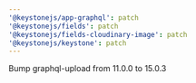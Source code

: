 ```yaml
---
'@keystonejs/app-graphql': patch
'@keystonejs/fields': patch
'@keystonejs/fields-cloudinary-image': patch
'@keystonejs/keystone': patch
---
```


Bump graphql-upload from 11.0.0 to 15.0.3
